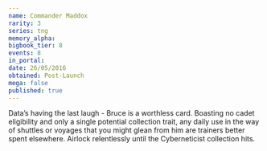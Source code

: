 ```yaml
---
name: Commander Maddox
rarity: 3
series: tng
memory_alpha:
bigbook_tier: 8
events: 8
in_portal:
date: 26/05/2016
obtained: Post-Launch
mega: false
published: true
---
```


Data’s having the last laugh - Bruce is a worthless card. Boasting no cadet eligibility and only a single potential collection trait, any daily use in the way of shuttles or voyages that you might glean from him are trainers better spent elsewhere. Airlock relentlessly until the Cyberneticist collection hits.
